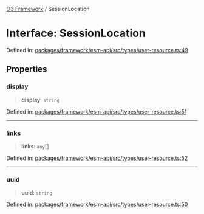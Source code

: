 [O3 Framework](../API.md) / SessionLocation

# Interface: SessionLocation

Defined in: [packages/framework/esm-api/src/types/user-resource.ts:49](https://github.com/UjjawalPrabhat/openmrs-esm-core/blob/main/packages/framework/esm-api/src/types/user-resource.ts#L49)

## Properties

### display

> **display**: `string`

Defined in: [packages/framework/esm-api/src/types/user-resource.ts:51](https://github.com/UjjawalPrabhat/openmrs-esm-core/blob/main/packages/framework/esm-api/src/types/user-resource.ts#L51)

***

### links

> **links**: `any`[]

Defined in: [packages/framework/esm-api/src/types/user-resource.ts:52](https://github.com/UjjawalPrabhat/openmrs-esm-core/blob/main/packages/framework/esm-api/src/types/user-resource.ts#L52)

***

### uuid

> **uuid**: `string`

Defined in: [packages/framework/esm-api/src/types/user-resource.ts:50](https://github.com/UjjawalPrabhat/openmrs-esm-core/blob/main/packages/framework/esm-api/src/types/user-resource.ts#L50)
